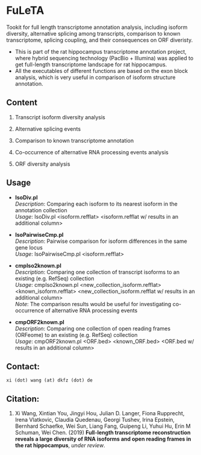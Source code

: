 # FuLeTA

Tookit for full length transcriptome annotation analysis, including isoform diversity, alternative splicing among transcripts, comparison to known transcriptome, splicing coupling, and their consequences on ORF diveristy. 

* This is part of the rat hippocampus transcriptome annotation project, where hybrid sequencing technology (PacBio + Illumina) was applied to get full-length transcriptome landscape for rat hippocampus.  
* All the executables of different functions are based on the exon block analysis, which is very useful in comparison of isoform structure annotation. 

## Content

  1. Transcript isoform diversity analysis

  2. Alternative splicing events 

  3. Comparison to known transcriptome annotation 

  4. Co-occurrence of alternative RNA processing events analysis

  5. ORF diversity analysis

## Usage

* __IsoDiv.pl__   
  _Description_: Comparing each isoform to its nearest isoform in the annotation collection    
  _Usage_: IsoDiv.pl <isoform.refflat> <isoform.refflat w/ results in an additional column>  

* __IsoPairwiseCmp.pl__   
  _Description_: Pairwise comparison for isoform differences in the same gene locus   
  _Usage_: IsoPairwiseCmp.pl <isoform.refflat> <comparing results>  

* __cmpIso2known.pl__    
  _Description_: Comparing one collection of transcript isoforms to an existing (e.g. RefSeq) collection   
  _Usage_: cmpIso2known.pl <new_collection_isoform.refflat> <known_isoform.refflat> <new_collection_isoform.refflat w/ results in an additional column>   
  _Note_: The comparison results would be useful for investigating co-occurrence of alternative RNA processing events  

* __cmpORF2known.pl__    
  _Description_: Comparing one collection of open reading frames (ORFeome) to an existing (e.g. RefSeq) collection   
  _Usage_: cmpORF2known.pl <ORF.bed> <known_ORF.bed> <ORF.bed w/ results in an additional column>     


## Contact:
    xi (dot) wang (at) dkfz (dot) de


## Citation: 
1.  Xi Wang, Xintian You, Jingyi Hou, Julian D. Langer, Fiona Rupprecht, Irena Vlatkovic, Claudia Quedenau, Georgi Tushev, Irina Epstein, Bernhard Schaefke, Wei Sun, Liang Fang, Guipeng Li, Yuhui Hu, Erin M Schuman, Wei Chen. (2019) __Full-length transcriptome reconstruction reveals a large diversity of RNA isoforms and open reading frames in the rat hippocampus__, _under review_. 


